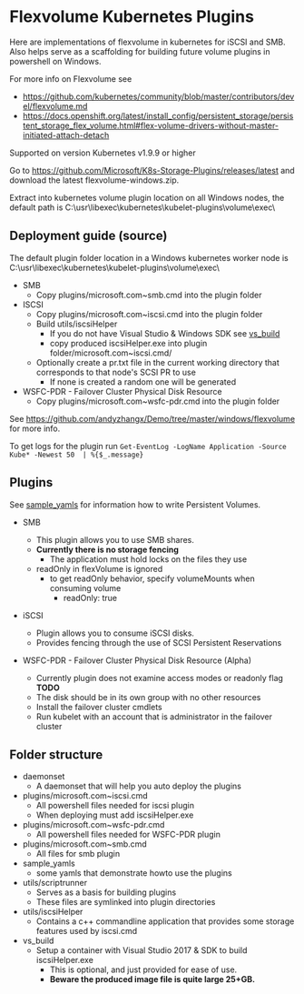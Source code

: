 # Flexvolume Kubernetes Plugins
Here are implementations of flexvolume in kubernetes for iSCSI and SMB. Also helps serve as a scaffolding for building future volume plugins in powershell on Windows.

For more info on Flexvolume see
 * https://github.com/kubernetes/community/blob/master/contributors/devel/flexvolume.md
 * https://docs.openshift.org/latest/install_config/persistent_storage/persistent_storage_flex_volume.html#flex-volume-drivers-without-master-initiated-attach-detach

Supported on version Kubernetes v1.9.9 or higher

Go to https://github.com/Microsoft/K8s-Storage-Plugins/releases/latest and download the latest flexvolume-windows.zip.

Extract into kubernetes volume plugin location on all Windows nodes, the default path is C:\usr\libexec\kubernetes\kubelet-plugins\volume\exec\

## Deployment guide (source)
The default plugin folder location in a Windows kubernetes worker node is C:\usr\libexec\kubernetes\kubelet-plugins\volume\exec\
* SMB
    * Copy plugins/microsoft.com~smb.cmd into the plugin folder
* ISCSI
    * Copy plugins/microsoft.com~iscsi.cmd into the plugin folder
    * Build utils/iscsiHelper
        * If you do not have Visual Studio & Windows SDK see [vs_build](vs_build/)
        * copy produced iscsiHelper.exe into plugin folder/microsoft.com~iscsi.cmd/
    * Optionally create a pr.txt file in the current working directory that corresponds to that node's SCSI PR to use
        * If none is created a random one will be generated
* WSFC-PDR - Failover Cluster Physical Disk Resource
    * Copy plugins/microsoft.com~wsfc-pdr.cmd into the plugin folder

See https://github.com/andyzhangx/Demo/tree/master/windows/flexvolume for more info.

To get logs for the plugin run `Get-EventLog -LogName Application -Source Kube* -Newest 50  | %{$_.message}`

 ## Plugins
 See [sample_yamls](sample_yamls) for information how to write Persistent Volumes.
* SMB
    * This plugin allows you to use SMB shares. 
    * **Currently there is no storage fencing**
        * The application must hold locks on the files they use
    * readOnly in flexVolume is ignored 
        * to get readOnly behavior, specify volumeMounts when consuming volume
            * readOnly: true

* iSCSI
    * Plugin allows you to consume iSCSI disks.
    * Provides fencing through the use of SCSI Persistent Reservations

* WSFC-PDR - Failover Cluster Physical Disk Resource (Alpha)
    * Currently plugin does not examine access modes or readonly flag **TODO**
    * The disk should be in its own group with no other resources
    * Install the failover cluster cmdlets
    * Run kubelet with an account that is administrator in the failover cluster

## Folder structure
* daemonset
    * A daemonset that will help you auto deploy the plugins
* plugins/microsoft.com~iscsi.cmd
    * All powershell files needed for iscsi plugin
    * When deploying must add iscsiHelper.exe
* plugins/microsoft.com~wsfc-pdr.cmd
    * All powershell files needed for WSFC-PDR plugin
* plugins/microsoft.com~smb.cmd
    * All files for smb plugin
* sample_yamls
    * some yamls that demonstrate howto use the plugins
* utils/scriptrunner
    * Serves as a basis for building plugins
    * These files are symlinked into plugin directories
* utils/iscsiHelper
    * Contains a c++ commandline application that provides some storage features used by iscsi.cmd
* vs_build
    * Setup a container with Visual Studio 2017 & SDK to build iscsiHelper.exe
        * This is optional, and just provided for ease of use.
        * **Beware the produced image file is quite large 25+GB.**





